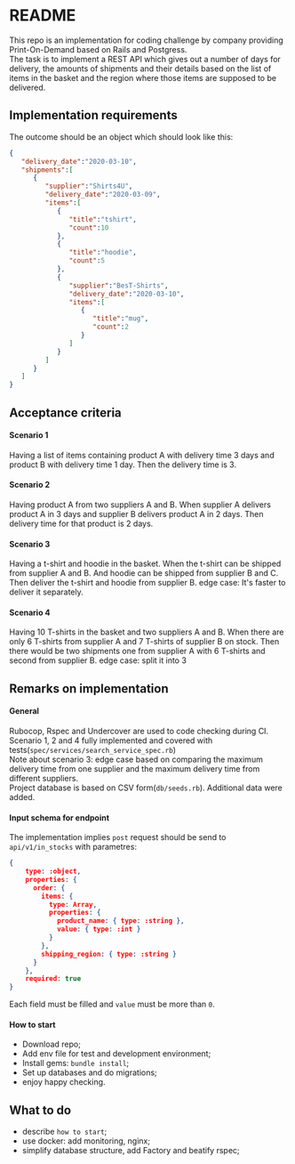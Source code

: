 # README


This repo is an implementation for coding challenge by company providing Print-On-Demand based on Rails and Postgress.  
The task is to implement a REST API which gives out a number of days for delivery, 
the amounts of shipments and their details based on the list of items in the basket and the region where those items are supposed to be delivered.

## Implementation requirements

The outcome should be an object which should look like this:
```json
{
   "delivery_date":"2020-03-10",
   "shipments":[
      {
         "supplier":"Shirts4U",
         "delivery_date":"2020-03-09",
         "items":[
            {
               "title":"tshirt",
               "count":10
            },
            {
               "title":"hoodie",
               "count":5
            },
            {
               "supplier":"BesT-Shirts",
               "delivery_date":"2020-03-10",
               "items":[
                  {
                     "title":"mug",
                     "count":2
                  }
               ]
            }
         ]
      }
   ]
}
```

## Acceptance criteria


#### Scenario 1
Having a list of items containing product A with delivery time 3 days and product B with delivery time 1 day.
Then the delivery time is 3.
#### Scenario 2
Having product A from two suppliers A and B.
When supplier A delivers product A in 3 days and supplier B delivers product A in 2 days. Then delivery time for that product is 2 days.
####  Scenario 3
Having a t-shirt and hoodie in the basket.
When the t-shirt can be shipped from supplier A and B.
And hoodie can be shipped from supplier B and C.
Then deliver the t-shirt and hoodie from supplier B. edge case: It's faster to deliver it separately.
#### Scenario 4
Having 10 T-shirts in the basket and two suppliers A and B.
When there are only 6 T-shirts from supplier A and 7 T-shirts of supplier B on stock.
Then there would be two shipments one from supplier A with 6 T-shirts and second from supplier B.
edge case: split it into 3

## Remarks on implementation
#### General
Rubocop, Rspec and Undercover are used to code checking during CI.   
Scenario 1, 2 and 4 fully implemented and covered with tests(`spec/services/search_service_spec.rb`)   
Note about scenario 3: edge case based on comparing the maximum delivery 
time from one supplier and the maximum delivery time from different suppliers.  
Project database is based on CSV form(`db/seeds.rb`). Additional data were added.  

  
#### Input schema for endpoint
The implementation implies `post` request should be send to `api/v1/in_stocks` with parametres:
```json
{
    type: :object,
    properties: {
      order: {
        items: {
          type: Array,
          properties: {
            product_name: { type: :string },
            value: { type: :int }
          }
        },
        shipping_region: { type: :string }
      }
    },
    required: true
}
```
Each field must be filled and `value` must be more than `0`.


#### How to start
* Download repo;
* Add env file for test and development environment;
* Install gems: `bundle install`;
* Set up databases and do migrations;
* enjoy happy checking.

## What to do
* describe `how to start`;
* use docker: add monitoring, nginx;
* simplify database structure, add Factory and beatify rspec;

